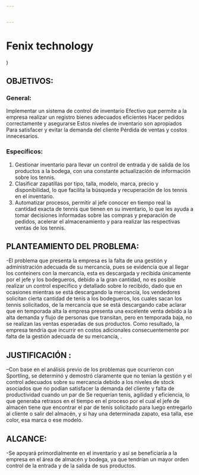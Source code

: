 ```yaml
---


---
```


<h1 id="fenix-technology">Fenix technology</h1>
<p><img src="https://document-export.canva.com/Zmcrg/DAFiUyZmcrg/1/thumbnail/0001.png?X-Amz-Algorithm=AWS4-HMAC-SHA256&amp;X-Amz-Credential=AKIAQYCGKMUHWDTJW6UD%2F20230524%2Fus-east-1%2Fs3%2Faws4_request&amp;X-Amz-Date=20230524T163739Z&amp;X-Amz-Expires=27347&amp;X-Amz-Signature=23a0d13e7a7e724988a0f669014cf16e0fc174cf2fe077a674248d57b7a8d9b4&amp;X-Amz-SignedHeaders=host&amp;response-expires=Thu%2C%2025%20May%202023%2000%3A13%3A26%20GMT" alt="">)</p>
<h2 id="objetivos">OBJETIVOS:</h2>
<h3 id="general"><a href="https://github.com/CRISTIAN1000160022/NEWS-SENA#general"></a>General:</h3>
<p>Implementar un sistema de control de inventario Efectivo que permite a la empresa realizar un registro bienes adecuados eficientes Hacer pedidos correctamente y asegurarse Estos niveles de inventario son apropiados Para satisfacer y evitar la demanda del cliente Pérdida de ventas y costos innecesarios.</p>
<h3 id="específicos"><a href="https://github.com/CRISTIAN1000160022/NEWS-SENA#espec%C3%ADficos"></a>Específicos:</h3>
<ol>
<li>Gestionar inventario para llevar un control de entrada y de salida de los productos a la bodega, con una constante actualización de información sobre los tennis.</li>
<li>Clasificar zapatillas por tipo, talla, modelo, marca, precio y disponibilidad, lo que facilita la búsqueda y recuperación de los tennis en el inventario.</li>
<li>Automatizar procesos, permitir al jefe conocer en tiempo real la cantidad exacta de tennis que tienen en su inventario, lo que les ayuda a tomar decisiones informadas sobre las compras y preparación de pedidos, acelerar el almacenamiento y para realizar las respectivas ventas de los tennis.</li>
</ol>
<h2 id="planteamiento-del-problema"><a href="https://github.com/CRISTIAN1000160022/NEWS-SENA#planteamiento-del-problema"></a>PLANTEAMIENTO DEL PROBLEMA:</h2>
<p>-El problema que presenta la empresa es la falta de una gestión y administración adecuada de su mercancía, pues se evidencia que al llegar los conteiners con la mercancía, esta es descargada y recibida únicamente por el jefe y los bodegueros, debido a la gran cantidad, no es posible realizar un control especifico y detallado sobre lo recibido, dado que en ocasiones mientras se está descargando la mercancía, los vendedores solicitan cierta cantidad de tenis a los bodegueros, los cuales sacan los tennis solicitados, de la mercancía que se está descargando cabe aclarar que en temporada alta la empresa presenta una excelente venta debido a la alta demanda y flujo de personas que transitan, pero en temporada baja, no se realizan las ventas esperadas de sus productos. Como resultado, la empresa tendría que incurrir en costos adicionales consecuentemente por falta de la gestión adecuada de su mercancía, .</p>
<h2 id="justificación-"><a href="https://github.com/CRISTIAN1000160022/NEWS-SENA#justificaci%C3%B3n-"></a>JUSTIFICACIÓN :</h2>
<p>–Con base en el análisis previo de los problemas que ocurrieron con Sportling, se determinó y demostró claramente que no tenían la gestión y el control adecuados sobre su mercancía debido a los niveles de stock asociados que no podían satisfacer la demanda del cliente y falta de productividad cuando un par de Se requerían tenis, agilidad y eficiencia, lo que generaba retrasos en el tiempo en el proceso por el cual el jefe de almacén tiene que encontrar el par de tenis solicitado para luego entregarlo al cliente o salir del almacén, y si hay una determinada zapato, esa talla, ese color, esa marca o ese modelo.</p>
<h2 id="alcance"><a href="https://github.com/CRISTIAN1000160022/NEWS-SENA#alcance"></a>ALCANCE:</h2>
<p>-Se apoyará primordialmente en el inventario y así se beneficiaría a la empresa en el área de almacén y bodega, ya que tendrían un mayor orden control de la entrada y de la salida de sus productos.​</p>

